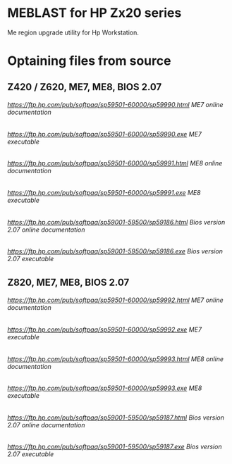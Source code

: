 # MEBLAST for HP Zx20 series
Me region upgrade utility for Hp Workstation.

# Optaining files from source
## Z420 / Z620, ME7, ME8, BIOS 2.07

###### https://ftp.hp.com/pub/softpaq/sp59501-60000/sp59990.html        ME7 online documentation

###### https://ftp.hp.com/pub/softpaq/sp59501-60000/sp59990.exe         ME7 executable

###### https://ftp.hp.com/pub/softpaq/sp59501-60000/sp59991.html        ME8 online documentation

###### https://ftp.hp.com/pub/softpaq/sp59501-60000/sp59991.exe         ME8 executable

###### https://ftp.hp.com/pub/softpaq/sp59001-59500/sp59186.html        Bios version 2.07 online documentation

###### https://ftp.hp.com/pub/softpaq/sp59001-59500/sp59186.exe         Bios version 2.07 executable

## Z820, ME7, ME8, BIOS 2.07

###### https://ftp.hp.com/pub/softpaq/sp59501-60000/sp59992.html        ME7 online documentation

###### https://ftp.hp.com/pub/softpaq/sp59501-60000/sp59992.exe         ME7 executable

###### https://ftp.hp.com/pub/softpaq/sp59501-60000/sp59993.html        ME8 online documentation

###### https://ftp.hp.com/pub/softpaq/sp59501-60000/sp59993.exe         ME8 executable

###### https://ftp.hp.com/pub/softpaq/sp59001-59500/sp59187.html        Bios version 2.07 online documentation

###### https://ftp.hp.com/pub/softpaq/sp59001-59500/sp59187.exe         Bios version 2.07 executable
